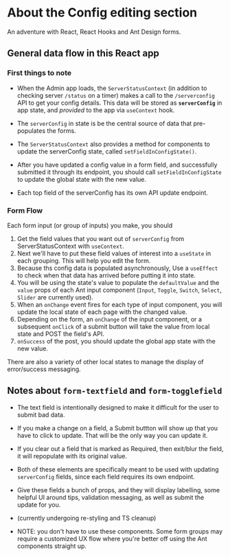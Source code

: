 # About the Config editing section

An adventure with React, React Hooks and Ant Design forms.

## General data flow in this React app

### First things to note
- When the Admin app loads, the `ServerStatusContext` (in addition to checking server `/status` on a timer) makes a call to the  `/serverconfig` API to get your config details. This data will be stored as **`serverConfig`** in app state, and _provided_ to the app via `useContext` hook.  

- The `serverConfig` in state is be the central source of data that pre-populates the forms.

- The `ServerStatusContext` also provides a method for components to update the serverConfig state, called `setFieldInConfigState()`.

- After you have updated a config value in a form field, and successfully submitted it through its endpoint, you should call `setFieldInConfigState` to update the global state with the new value.

- Each top field of the serverConfig has its own API update endpoint.

### Form Flow
Each form input (or group of inputs) you make, you should 
  1. Get the field values that you want out of `serverConfig` from ServerStatusContext with `useContext`.
  2. Next we'll have to put these field values of interest into a `useState` in each grouping.  This will help you edit the form. 
  3. Because ths config data is populated asynchronously,  Use a `useEffect` to check when that data has arrived before putting it into state.
  4. You will be using the state's value to populate the `defaultValue` and the `value` props of each Ant input component (`Input`, `Toggle`, `Switch`, `Select`, `Slider` are currently used).
  5. When an `onChange` event fires for each type of input component, you will update the local state of each page with the changed value.
  6. Depending on the form, an `onChange` of the input component, or a subsequent `onClick` of a submit button will take the value from local state and POST the field's API.
  7. `onSuccess` of the post, you should update the global app state with the new value.

There are also a variety of other local states to manage the display of error/success messaging.

## Notes about `form-textfield` and `form-togglefield`
- The text field is intentionally designed to make it difficult for the user to submit bad data.
- If you make a change on a field, a Submit buttton will show up that you have to click to update. That will be the only way you can update it.
- If you clear out a field that is marked as Required, then exit/blur the field, it will repopulate with its original value. 

- Both of these elements are specifically meant to be used with updating `serverConfig` fields, since each field requires its own endpoint.

- Give these fields a bunch of props, and they will display labelling, some helpful UI around tips, validation messaging, as well as submit the update for you.

- (currently undergoing re-styling and TS cleanup)

- NOTE: you don't have to use these components. Some form groups may require a customized UX flow where you're better off using the Ant components straight up.



